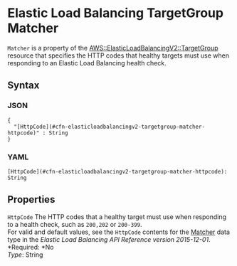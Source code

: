 # Elastic Load Balancing TargetGroup Matcher<a name="aws-properties-elasticloadbalancingv2-targetgroup-matcher"></a>

`Matcher` is a property of the [AWS::ElasticLoadBalancingV2::TargetGroup](aws-resource-elasticloadbalancingv2-targetgroup.md) resource that specifies the HTTP codes that healthy targets must use when responding to an Elastic Load Balancing health check\.

## Syntax<a name="w3ab2c21c14d866b5"></a>

### JSON<a name="aws-properties-elasticloadbalancingv2-targetgroup-matcher-syntax.json"></a>

```
{
  "[HttpCode](#cfn-elasticloadbalancingv2-targetgroup-matcher-httpcode)" : String
}
```

### YAML<a name="aws-properties-elasticloadbalancingv2-targetgroup-matcher-syntax.yaml"></a>

```
[HttpCode](#cfn-elasticloadbalancingv2-targetgroup-matcher-httpcode): String
```

## Properties<a name="w3ab2c21c14d866b7"></a>

`HttpCode`  <a name="cfn-elasticloadbalancingv2-targetgroup-matcher-httpcode"></a>
The HTTP codes that a healthy target must use when responding to a health check, such as `200,202` or `200-399`\.   
For valid and default values, see the `HttpCode` contents for the [Matcher](http://docs.aws.amazon.com/elasticloadbalancing/latest/APIReference/API_Matcher.html) data type in the *Elastic Load Balancing API Reference version 2015\-12\-01*\.  
*Required: *No  
*Type*: String